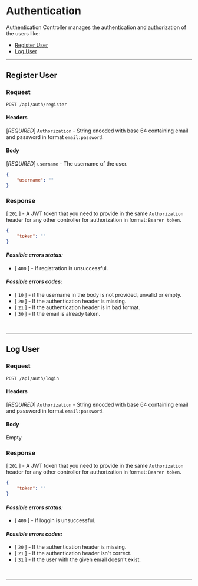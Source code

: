 # Authentication

Authentication Controller manages the authentication and authorization of the users like:
- [Register User](#register-user)
- [Log User](#log-user)

---
## Register User 

### Request

```
POST /api/auth/register
```

#### **Headers**
[*REQUIRED*] `Authorization` - String encoded with base 64 containing email and password in format `email:password`.

#### **Body**
[*REQUIRED*] `username` - The username of the user.
```json
{
    "username": ""
}
```

### Response
[ `201` ] - A JWT token that you need to provide in the same `Authorization` header for any other controller for authorization in format: `Bearer token`.
```json
{
    "token": ""
}
```
#### ***Possible errors status:***
- [ `400` ] - If registration is unsuccessful.

#### ***Possible errors codes:***
- [ `10` ] - if the username in the body is not provided, unvalid or empty.
- [ `20` ] - If the authentication header is missing.
- [ `21` ] - If the authentication header is in bad format.
- [ `30` ] - If the email is already taken.

<br />

---

## Log User 

### Request

```
POST /api/auth/login
```

#### **Headers**
[*REQUIRED*] `Authorization` - String encoded with base 64 containing email and password in format `email:password`.

#### **Body**
Empty

### Response
[ `201` ] - A JWT token that you need to provide in the same `Authorization` header for any other controller for authorization in format: `Bearer token`.
```json
{
    "token": ""
}
```
#### ***Possible errors status:***
- [ `400` ] - If loggin is unsuccessful.

#### ***Possible errors codes:***
- [ `20` ] - If the authentication header is missing.
- [ `21` ] - If the authentication header isn't correct.
- [ `31` ] - If the user with the given email doesn't exist.

<br />

---